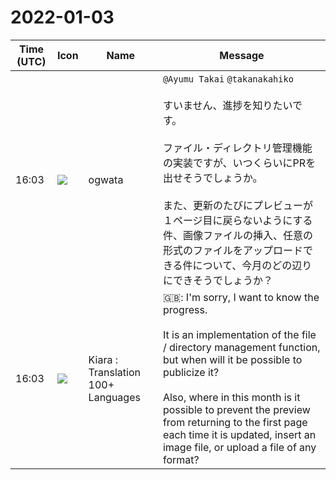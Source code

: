 # 2022-01-03

|Time (UTC)|Icon|Name|Message|
|---|---|---|---|
|16:03|![](https://avatars.slack-edge.com/2019-11-22/845042642576_070441337abaca9fb7b3_72.png)|ogwata|`@Ayumu Takai` `@takanakahiko`<br><br>すいません、進捗を知りたいです。<br><br>ファイル・ディレクトリ管理機能の実装ですが、いつくらいにPRを出せそうでしょうか。<br><br>また、更新のたびにプレビューが１ページ目に戻らないようにする件、画像ファイルの挿入、任意の形式のファイルをアップロードできる件について、今月のどの辺りにできそうでしょうか？|
|16:03|![](https://avatars.slack-edge.com/2021-08-02/2324149410423_2aa7423c4133ecb9f168_72.png)|Kiara : Translation 100+ Languages|🇬🇧: I'm sorry, I want to know the progress.<br><br>It is an implementation of the file / directory management function, but when will it be possible to publicize it?<br><br>Also, where in this month is it possible to prevent the preview from returning to the first page each time it is updated, insert an image file, or upload a file of any format?|
